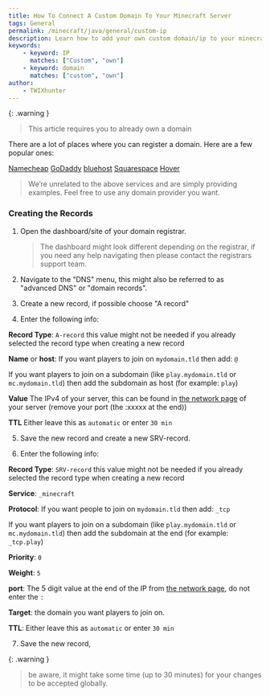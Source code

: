 ```yaml
---
title: How To Connect A Custom Domain To Your Minecraft Server
tags: General
permalink: /minecraft/java/general/custom-ip
description: Learn how to add your own custom domain/ip to your minecraft server.
keywords:
    - keyword: IP
      matches: ["Custom", "own"]
    - keyword: domain
      matches: ["custom", "own"]
author:
    - TWIXhunter
---
```


{: .warning }
> This article requires you to already own a domain

There are a lot of places where you can register a domain. Here are a few popular ones:

[Namecheap](https://namecheap.com/)
[GoDaddy](https://godaddy.com)
[bluehost](https://bluehost.com/domains)
[Squarespace](https://domains.squarespace.com/)
[Hover](https://www.hover.com/)

> We’re unrelated to the above services and are simply providing examples. Feel free to use any domain provider you want.

### Creating the Records

1. Open the dashboard/site of your domain registrar.

    > The dashboard might look different depending on the registrar, if you need any help navigating then please contact the registrars support team.

2. Navigate to the "DNS" menu, this might also be referred to as "advanced DNS" or "domain records".

3. Create a new record, if possible choose "A record"

4. Enter the following info:

**Record Type**:
`A-record`
this value might not be needed if you already selected the record type when creating a new record

**Name** or **host**:
If you want players to join on `mydomain.tld` then add: `@`

If you want players to join on a subdomain (like `play.mydomain.tld` or `mc.mydomain.tld`) then add the subdomain as host (for example: `play`)

**Value**
The IPv4 of your server, this can be found in [the network page](https://client.falixnodes.net/server/network) of your server (remove your port (the :xxxxx at the end))

**TTL**
Either leave this as `automatic` or enter `30 min`

5. Save the new record and create a new SRV-record.

6. Enter the following info:

**Record Type**:
`SRV-record`
this value might not be needed if you already selected the record type when creating a new record

**Service**: 
`_minecraft`

**Protocol**:
If you want people to join on `mydomain.tld` then add: `_tcp`

If you want players to join on a subdomain (like `play.mydomain.tld` or `mc.mydomain.tld`) then add the subdomain at the end (for example: `_tcp.play`)

**Priority**:
`0`

**Weight**:
`5`

**port**:
The 5 digit value at the end of the IP from [the network page](https://client.falixnodes.net/server/network), do not enter the `:`

**Target**:
the domain you want players to join on.

**TTL**:
Either leave this as `automatic` or enter `30 min`

7. Save the new record, 

  {: .warning }
  > be aware, it might take some time (up to 30 minutes) for your changes to be accepted globally.